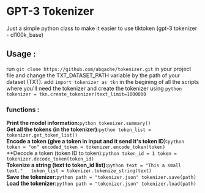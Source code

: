 # GPT-3 Tokenizer
Just a simple python class to make it easier to use tiktoken (gpt-3 tokenizer - cl100k_base)
## Usage :
run ``git clone https://github.com/abgache/tokenizer.git`` in your project file and change the TXT_DATASET_PATH variable by the path of your dataset (TXT). 
add ``import tokenizer as tkn`` in the begining of all the scripts where you'll need the tokenizer and create the tokenizer using ```python
tokenizer = tkn.create_tokenizer(text_limit=1000000```
### functions :
**Print the model information:**```python
tokenizer.summary()```  
**Get all the tokens (in the tokenizer):**```python
token_list = tokenizer.get_token_list()```  
**Encode a token (give a token in input and it send it's token ID):**```python
token = "on"
encoded_token = tokenizer.encode_token(token)```  
**Decode a token (token ID to token):```python
token_id = 1
token = tokenizer.decode_token(token_id)```  
**Tokenize a string (text to token_id list):**```python
text = "This a small text."  
token_list = tokenizer.tokenize_string(text)```  
**Save the tokenizer:**```python
path = "tokenizer.json"
tokenizer.save(path)```  
**Load the tokenizer:**```python
path = "tokenizer.json"
tokenizer.load(path)```  

